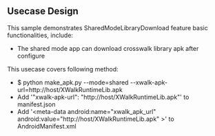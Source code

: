## Usecase Design

This sample demonstrates SharedModeLibraryDownload feature basic functionalities, include:

* The shared mode app can download crosswalk library apk after configure

This usecase covers following method:

* $ python make_apk.py --mode=shared --xwalk-apk-url=http://host/XWalkRuntimeLib.apk
* Add '"xwalk-apk-url": "http://host/XWalkRuntimeLib.apk"' to manifest.json
* Add '&lt;meta-data android:name="xwalk_apk_url" android:value="http://host/XWalkRuntimeLib.apk" &gt;' to AndroidManifest.xml
